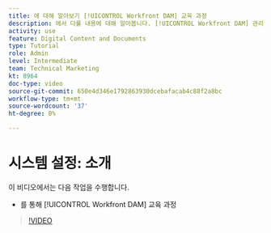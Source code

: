 ```yaml
---
title: 에 대해 알아보기 [!UICONTROL Workfront DAM] 교육 과정
description: 에서 다룰 내용에 대해 알아봅니다. [!UICONTROL Workfront DAM] 관리자, 1부 시스템 설정 과정.
activity: use
feature: Digital Content and Documents
type: Tutorial
role: Admin
level: Intermediate
team: Technical Marketing
kt: 8964
doc-type: video
source-git-commit: 650e4d346e1792863930dcebafacab4c88f2a8bc
workflow-type: tm+mt
source-wordcount: '37'
ht-degree: 0%

---
```


# 시스템 설정: 소개

이 비디오에서는 다음 작업을 수행합니다.

* 를 통해 [!UICONTROL Workfront DAM] 교육 과정

>[!VIDEO](https://video.tv.adobe.com/v/335227/?quality=12&learn=on)

<!-- Learn more graphic & links to documentation articles
* Accessing help for Workfront DAM
* Workfront DAM within Workfront
-->
